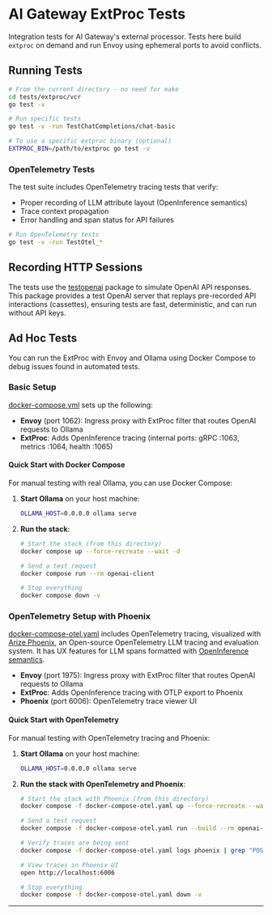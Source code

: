 # AI Gateway ExtProc Tests

Integration tests for AI Gateway's external processor. Tests here build
`extproc` on demand and run Envoy using ephemeral ports to avoid conflicts.

## Running Tests

```bash
# From the current directory - no need for make
cd tests/extproc/vcr
go test -v

# Run specific tests
go test -v -run TestChatCompletions/chat-basic

# To use a specific extproc binary (optional)
EXTPROC_BIN=/path/to/extproc go test -v
```

### OpenTelemetry Tests

The test suite includes OpenTelemetry tracing tests that verify:

- Proper recording of LLM attribute layout (OpenInference semantics)
- Trace context propagation
- Error handling and span status for API failures

```bash
# Run OpenTelemetry tests
go test -v -run TestOtel_*
```

## Recording HTTP Sessions

The tests use the [testopenai](../../internal/testopenai) package to
simulate OpenAI API responses. This package provides a test OpenAI server that
replays pre-recorded API interactions (cassettes), ensuring tests are fast,
deterministic, and can run without API keys.

## Ad Hoc Tests

You can run the ExtProc with Envoy and Ollama using Docker Compose to debug
issues found in automated tests.

### Basic Setup

[docker-compose.yml](docker-compose.yaml) sets up the following:

- **Envoy** (port 1062): Ingress proxy with ExtProc filter that routes OpenAI requests to Ollama
- **ExtProc**: Adds OpenInference tracing (internal ports: gRPC :1063, metrics :1064, health :1065)

#### Quick Start with Docker Compose

For manual testing with real Ollama, you can use Docker Compose:

1. **Start Ollama** on your host machine:

   ```bash
   OLLAMA_HOST=0.0.0.0 ollama serve
   ```

2. **Run the stack**:

   ```bash
   # Start the stack (from this directory)
   docker compose up --force-recreate --wait -d

   # Send a test request
   docker compose run --rm openai-client

   # Stop everything
   docker compose down -v
   ```

### OpenTelemetry Setup with Phoenix

[docker-compose-otel.yaml](docker-compose-otel.yaml) includes OpenTelemetry tracing,
visualized with [Arize Phoenix](https://phoenix.arize.com), an Open-source
OpenTelemetry LLM tracing and evaluation system. It has UX features for LLM
spans formatted with [OpenInference semantics][openinference].

- **Envoy** (port 1975): Ingress proxy with ExtProc filter that routes OpenAI requests to Ollama
- **ExtProc**: Adds OpenInference tracing with OTLP export to Phoenix
- **Phoenix** (port 6006): OpenTelemetry trace viewer UI

#### Quick Start with OpenTelemetry

For manual testing with OpenTelemetry tracing and Phoenix:

1. **Start Ollama** on your host machine:
   ```bash
   OLLAMA_HOST=0.0.0.0 ollama serve
   ```

2. **Run the stack with OpenTelemetry and Phoenix**:
   ```bash
   # Start the stack with Phoenix (from this directory)
   docker compose -f docker-compose-otel.yaml up --force-recreate --wait -d

   # Send a test request
   docker compose -f docker-compose-otel.yaml run --build --rm openai-client

   # Verify traces are being sent
   docker compose -f docker-compose-otel.yaml logs phoenix | grep "POST /v1/traces"

   # View traces in Phoenix UI
   open http://localhost:6006

   # Stop everything
   docker compose -f docker-compose-otel.yaml down -v
   ```

---
[openinference]: https://github.com/Arize-ai/openinference/tree/main/spec
